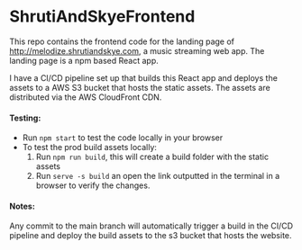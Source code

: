 # ShrutiAndSkyeFrontend

This repo contains the frontend code for the landing page of http://melodize.shrutiandskye.com, a music streaming web app. The landing page is a npm based React app.

I have a CI/CD pipeline set up that builds this React app and deploys the assets to a AWS S3 bucket that hosts the static assets. The assets are distributed via the AWS CloudFront CDN.

#### Testing:

- Run `npm start` to test the code locally in your browser
- To test the prod build assets locally:
  1. Run `npm run build`, this will create a build folder with the static assets
  2. Run `serve -s build` an open the link outputted in the terminal in a browser to verify the changes.

#### Notes:

Any commit to the main branch will automatically trigger a build in the CI/CD pipeline and deploy the build assets to the s3 bucket that hosts the website.
